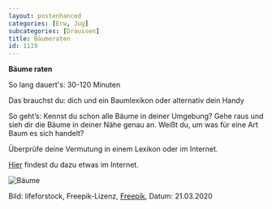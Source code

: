 ```yaml
---
layout: postenhanced
categories: [Erw, Jug]
subcategories: [Draussen]
title: Bäumeraten
id: 1119
---
```

**Bäume raten**

So lang dauert's: 30-120 Minuten

Das brauchst du: dich und ein Baumlexikon oder alternativ dein Handy

So geht’s: Kennst du schon alle Bäume in deiner Umgebung? Gehe raus und sieh dir die Bäume in deiner Nähe genau an. Weißt du, um was für eine Art Baum es sich handelt? 

Überprüfe deine Vermutung in einem Lexikon oder im Internet.

[Hier](https://www.baumkunde.de/haeufigste-baeume-deutschland.php) findest du dazu etwas im Internet.

![Bäume](https://image.freepik.com/fotos-kostenlos/schoener-gruener-baum-und-blatt-im-wald-mit-sonne_74190-7350.jpg)

Bild: lifeforstock, Freepik-Lizenz, [Freepik](https://de.freepik.com/fotos-kostenlos/schoener-gruener-baum-und-blatt-im-wald-mit-sonne_4188035.htm#page=1&query=B%C3%A4ume&position=36), Datum: 21.03.2020
